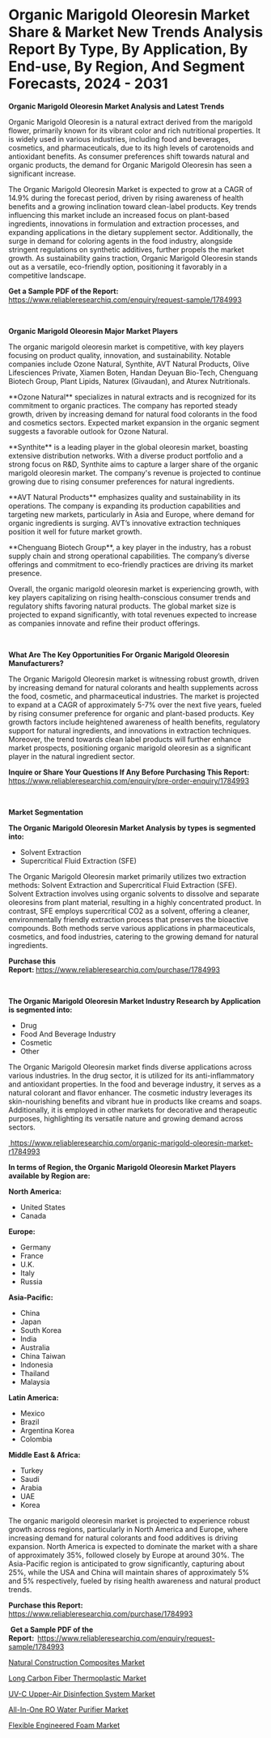 <p><h1>Organic Marigold Oleoresin Market Share & Market New Trends Analysis Report By Type, By Application, By End-use, By Region, And Segment Forecasts, 2024 - 2031</h1></p><p><strong>Organic Marigold Oleoresin Market Analysis and Latest Trends</strong></p>
<p><p>Organic Marigold Oleoresin is a natural extract derived from the marigold flower, primarily known for its vibrant color and rich nutritional properties. It is widely used in various industries, including food and beverages, cosmetics, and pharmaceuticals, due to its high levels of carotenoids and antioxidant benefits. As consumer preferences shift towards natural and organic products, the demand for Organic Marigold Oleoresin has seen a significant increase.</p><p>The Organic Marigold Oleoresin Market is expected to grow at a CAGR of 14.9% during the forecast period, driven by rising awareness of health benefits and a growing inclination toward clean-label products. Key trends influencing this market include an increased focus on plant-based ingredients, innovations in formulation and extraction processes, and expanding applications in the dietary supplement sector. Additionally, the surge in demand for coloring agents in the food industry, alongside stringent regulations on synthetic additives, further propels the market growth. As sustainability gains traction, Organic Marigold Oleoresin stands out as a versatile, eco-friendly option, positioning it favorably in a competitive landscape.</p></p>
<p><strong>Get a Sample PDF of the Report:&nbsp;</strong> <a href="https://www.reliableresearchiq.com/enquiry/request-sample/1784993?utm_campaign=1521&utm_medium=2&utm_source=Github&utm_content=ia&utm_term=13102024&utm_id=organic-marigold-oleoresin">https://www.reliableresearchiq.com/enquiry/request-sample/1784993</a></p>
<p>&nbsp;</p>
<p><strong>Organic Marigold Oleoresin Major Market Players</strong></p>
<p><p>The organic marigold oleoresin market is competitive, with key players focusing on product quality, innovation, and sustainability. Notable companies include Ozone Natural, Synthite, AVT Natural Products, Olive Lifesciences Private, Xiamen Boten, Handan Deyuan Bio-Tech, Chenguang Biotech Group, Plant Lipids, Naturex (Givaudan), and Aturex Nutritionals.</p><p>**Ozone Natural** specializes in natural extracts and is recognized for its commitment to organic practices. The company has reported steady growth, driven by increasing demand for natural food colorants in the food and cosmetics sectors. Expected market expansion in the organic segment suggests a favorable outlook for Ozone Natural.</p><p>**Synthite** is a leading player in the global oleoresin market, boasting extensive distribution networks. With a diverse product portfolio and a strong focus on R&D, Synthite aims to capture a larger share of the organic marigold oleoresin market. The company's revenue is projected to continue growing due to rising consumer preferences for natural ingredients.</p><p>**AVT Natural Products** emphasizes quality and sustainability in its operations. The company is expanding its production capabilities and targeting new markets, particularly in Asia and Europe, where demand for organic ingredients is surging. AVT’s innovative extraction techniques position it well for future market growth.</p><p>**Chenguang Biotech Group**, a key player in the industry, has a robust supply chain and strong operational capabilities. The company’s diverse offerings and commitment to eco-friendly practices are driving its market presence.</p><p>Overall, the organic marigold oleoresin market is experiencing growth, with key players capitalizing on rising health-conscious consumer trends and regulatory shifts favoring natural products. The global market size is projected to expand significantly, with total revenues expected to increase as companies innovate and refine their product offerings.</p></p>
<p>&nbsp;</p>
<p><strong>What Are The Key Opportunities For Organic Marigold Oleoresin Manufacturers?</strong></p>
<p><p>The Organic Marigold Oleoresin market is witnessing robust growth, driven by increasing demand for natural colorants and health supplements across the food, cosmetic, and pharmaceutical industries. The market is projected to expand at a CAGR of approximately 5-7% over the next five years, fueled by rising consumer preference for organic and plant-based products. Key growth factors include heightened awareness of health benefits, regulatory support for natural ingredients, and innovations in extraction techniques. Moreover, the trend towards clean label products will further enhance market prospects, positioning organic marigold oleoresin as a significant player in the natural ingredient sector.</p></p>
<p><strong>Inquire or Share Your Questions If Any Before Purchasing This Report:</strong> <a href="https://www.reliableresearchiq.com/enquiry/pre-order-enquiry/1784993?utm_campaign=1521&utm_medium=2&utm_source=Github&utm_content=ia&utm_term=13102024&utm_id=organic-marigold-oleoresin">https://www.reliableresearchiq.com/enquiry/pre-order-enquiry/1784993</a></p>
<p>&nbsp;</p>
<p><strong>Market Segmentation</strong></p>
<p><strong>The Organic Marigold Oleoresin Market Analysis by types is segmented into:</strong></p>
<p><ul><li>Solvent Extraction</li><li>Supercritical Fluid Extraction (SFE)</li></ul></p>
<p><p>The Organic Marigold Oleoresin market primarily utilizes two extraction methods: Solvent Extraction and Supercritical Fluid Extraction (SFE). Solvent Extraction involves using organic solvents to dissolve and separate oleoresins from plant material, resulting in a highly concentrated product. In contrast, SFE employs supercritical CO2 as a solvent, offering a cleaner, environmentally friendly extraction process that preserves the bioactive compounds. Both methods serve various applications in pharmaceuticals, cosmetics, and food industries, catering to the growing demand for natural ingredients.</p></p>
<p><strong>Purchase this Report:&nbsp;</strong><a href="https://www.reliableresearchiq.com/purchase/1784993?utm_campaign=1521&utm_medium=2&utm_source=Github&utm_content=ia&utm_term=13102024&utm_id=organic-marigold-oleoresin">https://www.reliableresearchiq.com/purchase/1784993</a></p>
<p>&nbsp;</p>
<p><strong>The Organic Marigold Oleoresin Market Industry Research by Application is segmented into:</strong></p>
<p><ul><li>Drug</li><li>Food And Beverage Industry</li><li>Cosmetic</li><li>Other</li></ul></p>
<p><p>The Organic Marigold Oleoresin market finds diverse applications across various industries. In the drug sector, it is utilized for its anti-inflammatory and antioxidant properties. In the food and beverage industry, it serves as a natural colorant and flavor enhancer. The cosmetic industry leverages its skin-nourishing benefits and vibrant hue in products like creams and soaps. Additionally, it is employed in other markets for decorative and therapeutic purposes, highlighting its versatile nature and growing demand across sectors.</p></p>
<p><a href="https://www.reliableresearchiq.com/organic-marigold-oleoresin-market-r1784993?utm_campaign=1521&utm_medium=2&utm_source=Github&utm_content=ia&utm_term=13102024&utm_id=organic-marigold-oleoresin">&nbsp;https://www.reliableresearchiq.com/organic-marigold-oleoresin-market-r1784993</a></p>
<p><strong>In terms of Region, the Organic Marigold Oleoresin Market Players available by Region are:</strong></p>
<p>
    <p> <strong> North America: </strong>
        <ul>
            <li>United States</li>
            <li>Canada</li>
        </ul>
        </p> 
    <p> <strong> Europe: </strong>
        <ul>
            <li>Germany</li>
            <li>France</li>
            <li>U.K.</li>
            <li>Italy</li>
            <li>Russia</li>
        </ul>
        </p> 
    <p> <strong> Asia-Pacific: </strong>
        <ul>
            <li>China</li>
            <li>Japan</li>
            <li>South Korea</li>
            <li>India</li>
            <li>Australia</li>
            <li>China Taiwan</li>
            <li>Indonesia</li>
            <li>Thailand</li>
            <li>Malaysia</li>
        </ul>
        </p> 
    <p> <strong> Latin America: </strong>
        <ul>
            <li>Mexico</li>
            <li>Brazil</li>
            <li>Argentina Korea</li>
            <li>Colombia</li>
        </ul>
        </p> 
    <p> <strong> Middle East & Africa: </strong>
        <ul>
            <li>Turkey</li>
            <li>Saudi</li>
            <li>Arabia</li>
            <li>UAE</li>
            <li>Korea</li>
        </ul>
    </p>
    </p>
<p><p>The organic marigold oleoresin market is projected to experience robust growth across regions, particularly in North America and Europe, where increasing demand for natural colorants and food additives is driving expansion. North America is expected to dominate the market with a share of approximately 35%, followed closely by Europe at around 30%. The Asia-Pacific region is anticipated to grow significantly, capturing about 25%, while the USA and China will maintain shares of approximately 5% and 5% respectively, fueled by rising health awareness and natural product trends.</p></p>
<p><strong>Purchase this Report: </strong><a href="https://www.reliableresearchiq.com/purchase/1784993?utm_campaign=1521&utm_medium=2&utm_source=Github&utm_content=ia&utm_term=13102024&utm_id=organic-marigold-oleoresin">https://www.reliableresearchiq.com/purchase/1784993</a></p>
<p>&nbsp;<strong>Get a Sample PDF of the Report:&nbsp;&nbsp;</strong><a href="https://www.reliableresearchiq.com/enquiry/request-sample/1784993?utm_campaign=1521&utm_medium=2&utm_source=Github&utm_content=ia&utm_term=13102024&utm_id=organic-marigold-oleoresin">https://www.reliableresearchiq.com/enquiry/request-sample/1784993</a></p>
<p><strong></strong></p>
<p><p><a href="https://www.linkedin.com/pulse/natural-construction-composites-market-transformation-comparative-aqhtc?utm_campaign=1521&utm_medium=2&utm_source=Github&utm_content=ia&utm_term=13102024&utm_id=organic-marigold-oleoresin">Natural Construction Composites Market</a></p><p><a href="https://www.linkedin.com/pulse/global-long-carbon-fiber-thermoplastic-market-pulse-trends-growth-vojrc?utm_campaign=1521&utm_medium=2&utm_source=Github&utm_content=ia&utm_term=13102024&utm_id=organic-marigold-oleoresin">Long Carbon Fiber Thermoplastic Market</a></p><p><a href="https://github.com/hentonwytandusyl0/Market-Research-Report-List-1/blob/main/uv-c-upper-air-disinfection-system-market.md?utm_campaign=1521&utm_medium=2&utm_source=Github&utm_content=ia&utm_term=13102024&utm_id=organic-marigold-oleoresin">UV-C Upper-Air Disinfection System Market</a></p><p><a href="https://github.com/fratgqppizur/Market-Research-Report-List-1/blob/main/all-in-one-ro-water-purifier-market.md?utm_campaign=1521&utm_medium=2&utm_source=Github&utm_content=ia&utm_term=13102024&utm_id=organic-marigold-oleoresin">All-In-One RO Water Purifier Market</a></p><p><a href="https://www.linkedin.com/pulse/strategic-market-insights-global-flexible-engineered-foam-2024-qdamc?utm_campaign=1521&utm_medium=2&utm_source=Github&utm_content=ia&utm_term=13102024&utm_id=organic-marigold-oleoresin">Flexible Engineered Foam Market</a></p></p>